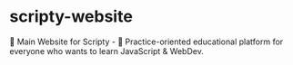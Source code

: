 # scripty-website
🔗 Main Website for Scripty - 🧩 Practice-oriented educational platform for everyone who wants to learn JavaScript &amp; WebDev.
